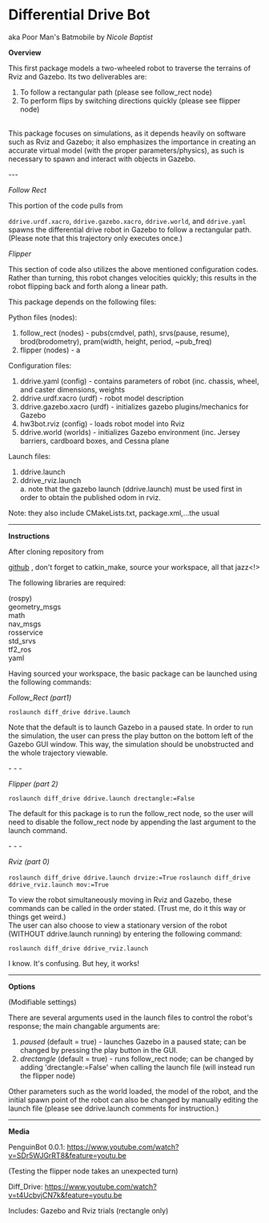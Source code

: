 Differential Drive Bot
===
aka Poor Man's Batmobile by <i>Nicole Baptist</i>

**Overview**
<p>This first package models a two-wheeled robot to traverse the terrains of Rviz and Gazebo. Its two deliverables are:<br>

1. To follow a rectangular path (please see follow_rect node)
2. To perform flips by switching directions quickly (please see flipper node)
<br>
This package focuses on simulations, as it depends heavily on software such as Rviz and Gazebo; it also emphasizes the importance in creating an accurate virtual model (with the proper parameters/physics), as such is necessary to spawn and interact with objects in Gazebo.</p>
---

*Follow Rect*
<p>This portion of the code pulls from 

`ddrive.urdf.xacro`, `ddrive.gazebo.xacro`, `ddrive.world`, and `ddrive.yaml`
spawns the differential drive robot in Gazebo to follow a rectangular path.<br>
(Please note that this trajectory only executes once.)<br>

*Flipper*
<p>This section of code also utilizes the above mentioned configuration codes. Rather than turning, this robot changes velocities quickly; this results in the robot flipping back and forth along a linear path.<br>

This package depends on the following files:

Python files (nodes):<br>
1. follow_rect (nodes) - pubs(cmdvel, path), srvs(pause, resume), brod(brodometry), pram(width, height, period, ~pub_freq)<br>
2. flipper (nodes) - a

Configuration files:<br>
1. ddrive.yaml (config) - contains parameters of robot (inc. chassis, wheel, and caster dimensions, weights<br>
2. ddrive.urdf.xacro (urdf) - robot model description<br>
3. ddrive.gazebo.xacro (urdf) - initializes gazebo plugins/mechanics for Gazebo<br>
4. hw3bot.rviz (config) - loads robot model into Rviz<br>
5. ddrive.world (worlds) - initializes Gazebo environment (inc. Jersey barriers, cardboard boxes, and Cessna plane<br>

Launch files:<br>
1. ddrive.launch<br>
2. ddrive_rviz.launch<br>
      a. note that the gazebo launch (ddrive.launch) must be used first in order to obtain the published odom in rviz.

Note: they also include CMakeLists.txt, package.xml,...the usual
</p>
<p></p>

---

**Instructions**
<p><!>After cloning repository from

[github](https://github.com/ME495-EmbeddedSystems/homework-3-nbaptist16)
, don't forget to catkin_make, source your workspace, all that jazz<!></p>
<p></p>
<p>The following libraries are required:</p>
<p>(rospy)<br>
geometry_msgs<br>
math<br>
nav_msgs<br>
rosservice<br>
std_srvs<br>
tf2_ros<br>
yaml<br>
 </p>

<p></p>
<p>Having sourced your workspace, the basic package can be launched using the following commands:</p>

*Follow_Rect (part1)*

`roslaunch diff_drive ddrive.laumch`

<p>Note that the default is to launch Gazebo in a paused state. In order to run the simulation, the user can press the play button on the bottom left of the Gazebo GUI window. This way, the simulation should be unobstructed and the whole trajectory viewable.</p>

<p> - - - </p>

*Flipper (part 2)*

`roslaunch diff_drive ddrive.launch drectangle:=False`

<p>The default for this package is to run the follow_rect node, so the user will need to disable the follow_rect node by appending the last argument to the launch command.</p>

<p> - - - </p>

*Rviz (part 0)*

`roslaunch diff_drive ddrive.launch drvize:=True`
`roslaunch diff_drive ddrive_rviz.launch mov:=True`

<p>To view the robot simultaneously moving in Rviz and Gazebo, these commands can be called in the order stated. (Trust me, do it this way or things get weird.)<br>
The user can also choose to view a stationary version of the robot (WITHOUT ddrive.launch running) by entering the following command:<br>

`roslaunch diff_drive ddrive_rviz.launch`

I know. It's confusing. But hey, it works!
</p>

---

**Options**

<p>(Modifiable settings)</p>

<p>There are several arguments used in the launch files to control the robot's response; the main changable arguments are:<br>

1. *paused* (default = true) - launches Gazebo in a paused state; can be changed by pressing the play button in the GUI.
2. *drectangle* (default = true) - runs follow_rect node; can be changed by adding 'drectangle:=False' when calling the launch file (will instead run the flipper node)<br>

Other parameters such as the world loaded, the model of the robot, and the initial spawn point of the robot can also be changed by manually editing the launch file (please see ddrive.launch comments for instruction.)
</p>

---

**Media**

<p></p>

PenguinBot 0.0.1: https://www.youtube.com/watch?v=SDr5WJGrRT8&feature=youtu.be

(Testing the flipper node takes an unexpected turn)

<p></p>

Diff_Drive: https://www.youtube.com/watch?v=t4UcbvjCN7k&feature=youtu.be<br>

Includes: Gazebo and Rviz trials (rectangle only)